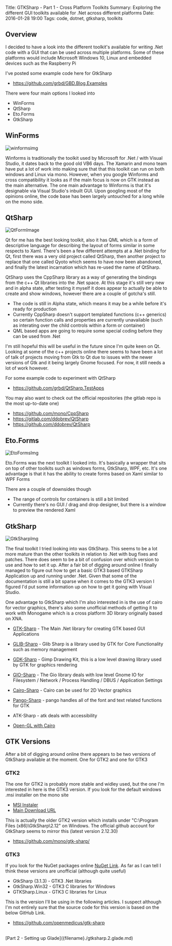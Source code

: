 Title: GTKSharp - Part 1 - Cross Platform Toolkits
Summary: Exploring the different GUI toolkits available for .Net across different platforms
Date: 2016-01-28 19:00
Tags: code, dotnet, gtksharp, toolkits

## Overview

I decided to have a look into the different toolkit's available for writing .Net code with a GUI that can be used across
multiple platforms. Some of these platforms would include Microsoft Windows 10, Linux and embedded devices such as the Raspberry Pi

I've posted some example code here for GtkSharp

  * <https://github.com/grbd/GBD.Blog.Examples>

There were four main options I looked into

  * WinForms
  * QtSharp
  * Eto.Forms
  * GtkSharp

## WinForms

![winformsimg]({filename}/static/code/gtksharp.1.toolkits/WinForms1.png)

Winforms is traditionally the toolkit used by Microsoft for .Net / with Visual Studio, it dates back to the good old VB6 days.
The Xamarin and mono team have put a lot of work into making sure that that this toolkit can run on both windows and Linux via mono.
However, when you google Winforms and cross compatibility it looks as if the main focus is now on GTK instead as the main alternative.
The one main advantage to Winforms is that it's designable via Visual Studio's inbuilt GUI. Upon googling most of the opinions online, the code base has been largely untouched for a long while on the mono side.

## QtSharp

![QtFormImage]({filename}/static/code/gtksharp.1.toolkits/QtForm1.png)

Qt for me has the best looking toolkit, also it has QML which is a form of descriptive language for describing the layout of forms similar in some respects to Xaml.
There's been a few different attempts at a .Net binding for Qt, first there was a very old project called QtSharp, then another project
to replace that one called Qyoto which seems to have now been abandoned, and finally the latest incarnation which has re-used the name of QtSharp.

QtSharp uses the CppSharp library as a way of generating the bindings from the c++ Qt libraries into the .Net space.
At this stage it's still very new and in alpha state, after testing it myself it does appear to actually be able to create and show windows, however there are a couple of gotcha's still.

  * The code is still in Alpha state, which means it may be a while before it's ready for production
  * Currently CppSharp doesn't support templated functions (c++ generics) so certain function calls and properties are currently unavailable (such as interating over the child controls within a form or container)
  * QML based apps are going to require some special coding before they can be used from .Net

I'm still hopeful this will be useful in the future since I'm quite keen on Qt. Looking at some of the c++ projects online there seems to have been a lot of talk of projects moving from Gtk to Qt due to issues with the newer versions of Gtk and it being largely Gnome focused.
For now, it still needs a lot of work however.

For some example code to experiment with QtSharp

  * <https://github.com/grbd/QtSharp.TestApps>

You may also want to check out the official repositories
(the gitlab repo is the most up-to-date one)

  * <https://github.com/mono/CppSharp>
  * <https://gitlab.com/ddobrev/QtSharp>
  * <https://github.com/ddobrev/QtSharp>

## Eto.Forms

![EtoFormsImg]({filename}/static/code/gtksharp.1.toolkits/EtoForm1.png)

Eto.Forms was the next toolkit I looked into.
It's basically a wrapper that sits on top of other toolkits such as windows forms, GtkSharp, WPF, etc.
It's one advantage is that it has the ability to create forms based on Xaml similar to WPF Forms

There are a couple of downsides though


  * The range of controls for containers is still a bit limited
  * Currently there's no GUI / drag and drop designer, but there is a window to preview the rendered Xaml

## GtkSharp

![GtkSharpImg]({filename}/static/code/gtksharp.1.toolkits/GtkSharp1.png)

The final toolkit I tried looking into was GtkSharp. This seems to be a lot more mature than the other toolkits in relation to .Net with bug fixes and patches.
There does seem to be a bit of confusion over which version to use and how to set it up.
After a fair bit of digging around online I finally managed to figure out how to get a basic GTK3 based GTKSharp Application up and running
under .Net. Given that some of the documentation is still a bit sparse when it comes to the GTK3 version I figured I'd put some information
up on how to get it going with Visual Studio.

One advantage to GtkSharp which I'm also interested in is the use of cairo for vector graphics, there's also some unofficial methods of getting it to work with Monogame which is a cross platform 3D library originally based on XNA.

  * [GTK-Sharp](http://www.mono-project.com/docs/gui/gtksharp/) - The Main .Net library for creating GTK based GUI Applications
  * [GLIB-Sharp](https://developer.gnome.org/glib/2.46/) - Glib Sharp is a library used by GTK for Core Functionality such as memory management
  * [GDK-Sharp](https://en.wikipedia.org/wiki/GDK) - Gimp Drawing Kit, this is a low level drawing library used by GTK for graphics rendering
  * [GIO-Sharp](https://developer.gnome.org/gio/2.47/) - The Gio library deals with low level Gnome IO for Filesystem / Network / Process Handling / DBUS / Application Settings

  * [Cairo-Sharp](http://www.mono-project.com/docs/tools+libraries/libraries/Mono.Cairo/) - Cairo can be used for 2D Vector graphics
  * [Pango-Sharp](http://www.mono-project.com/archived/pangobeginners/) - pango handles all of the font and text related functions for GTK
  * ATK-Sharp - atk deals with accessibility
  * [Open-GL with Cairo](http://cairographics.org/OpenGL/)

## GTK Versions

After a bit of digging around online there appears to be two versions of GtkSharp available at the moment.
One for GTK2 and one for GTK3

### GTK2

The one for GTK2 is probably more stable and widley used, but the one I'm interested in here is the GTK3 version.
If you look for the default windows .msi installer on the mono site

  * [MSI Instaler](http://www.mono-project.com/docs/gui/gtksharp/installer-for-net-framework/)
  * [Main Download URL](http://www.mono-project.com/download/#download-win)

This is actually the older GTK2 version which installs under "C:\Program Files (x86)\GtkSharp\2.12\" on Windows.
The official github account for GtkSharp seems to mirror this (latest version 2.12.30)

  * <https://github.com/mono/gtk-sharp/>

### GTK3

If you look for the NuGet packages online [NuGet Link](https://www.nuget.org/packages?q=gtk-sharp).
As far as I can tell I think these versions are unofficial (although quite useful)

  * GtkSharp (3.1.3) - GTK3 .Net libraries
  * GtkSharp.Win32 - GTK3 C libraries for Windows
  * GTKSharp.Linux - GTK3 C libraries for Linux

This is the version I'll be using in the following articles.
I suspect although I'm not entirely sure that the source code for this version is based on the below GitHub Link.

  * <https://github.com/openmedicus/gtk-sharp>

<br>
[Part 2 - Setting up Glade]({filename}./gtksharp.2.glade.md)

